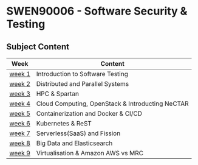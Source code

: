 ﻿# SWEN90006 - Software Security & Testing
## Subject Content

| Week                  | Content                                          |
|-----------------------|--------------------------------------------------|
| [week 1](week-1.md)   | Introduction to Software Testing                 |
| [week 2](week-2.md)   | Distributed and Parallel Systems                 |
| [week 3](week-3.md)   | HPC & Spartan                                    |
| [week 4](week-4.md)   | Cloud Computing, OpenStack & Introducting NeCTAR |
| [week 5](week-5.md)   | Containerization and Docker & CI/CD              |
| [week 6](week-6.md)   | Kubernetes & ReST                                |
| [week 7](week-7.md)   | Serverless(SaaS) and Fission                     |
| [week 8](week-8.md)   | Big Data and Elasticsearch                       |
| [week 9](week-9.md)   | Virtualisation & Amazon AWS vs MRC               |
